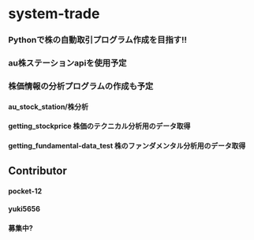 # system-trade
### Pythonで株の自動取引プログラム作成を目指す!!
### au株ステーションapiを使用予定
### 株価情報の分析プログラムの作成も予定
#### au_stock_station/株分析
#### getting_stockprice  株価のテクニカル分析用のデータ取得
#### getting_fundamental-data_test 株のファンダメンタル分析用のデータ取得

## Contributor
#### pocket-12
#### yuki5656
#### 募集中?

